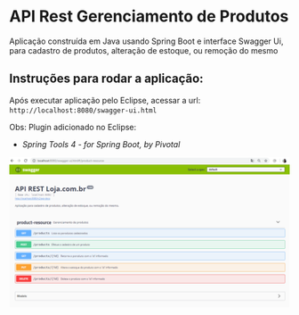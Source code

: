 # API Rest Gerenciamento de Produtos
Aplicação construída em Java usando Spring Boot e interface Swagger Ui, para cadastro de produtos, alteração de estoque, ou remoção do mesmo


Instruções para rodar a aplicação:
----------------------------------

Após executar aplicação pelo Eclipse, acessar a url: ```http://localhost:8080/swagger-ui.html```

Obs: Plugin adicionado no Eclipse: 
* *Spring Tools 4 - for Spring Boot, by Pivotal*

![Imagem da applicação](/img.png)
